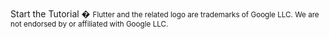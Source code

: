 <br />
<docs-internal-link-button href="~/start/getting-started/setup.md">
  <span slot="text">Start the Tutorial �</span>
</docs-internal-link-button>


<small>
Flutter and the related logo are trademarks of Google LLC. We are not endorsed by or affiliated with Google LLC.
</small>